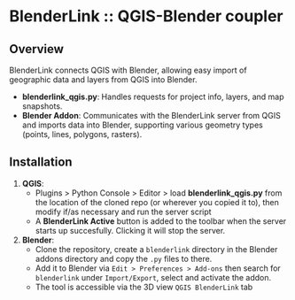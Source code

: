 # BlenderLink :: QGIS-Blender coupler

## Overview

BlenderLink connects QGIS with Blender, allowing easy import of geographic data and layers from QGIS into Blender.

- **blenderlink_qgis.py**: Handles requests for project info, layers, and map snapshots.
- **Blender Addon**: Communicates with the BlenderLink server from QGIS and imports data into Blender, supporting various geometry types (points, lines, polygons, rasters).

## Installation

1. **QGIS**:
   - Plugins > Python Console > Editor > load **blenderlink_qgis.py** from the location of the cloned repo (or wherever you copied it to), then modify if/as necessary and run the server script
   - A **BlenderLink Active** button is added to the toolbar when the server starts up succesfully. Clicking it will stop the server.
2. **Blender**:
   - Clone the repository, create a `blenderlink` directory in the Blender addons directory and copy the ```.py``` files to there.
   - Add it to Blender via `Edit > Preferences > Add-ons` then search for `blenderlink` under `Import/Export`, select and activate the addon.
   - The tool is accessible via the 3D view `QGIS BlenderLink` tab
